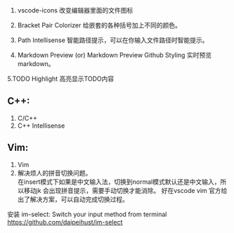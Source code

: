 1. vscode-icons 
改变编辑器里面的文件图标

2. Bracket Pair Colorizer
给嵌套的各种括号加上不同的颜色。

3. Path Intellisense
智能路径提示，可以在你输入文件路径时智能提示。

4. Markdown Preview (or) Markdown Preview Github Styling
实时预览 markdown。

5.TODO Highlight
高亮显示TODO内容

## C++:

1. C/C++
2. C++ Intellisense

## Vim:

1. Vim
2. 解决烦人的拼音切换问题。  
在insert模式下如果是中文输入法，切换到normal模式默认还是中文输入，所以移动jk 会出现拼音提示，需要手动切换才能消除。
好在vscode vim 官方给出了解决方案，可以自动完成切换过程。

安装 im-select: Switch your input method from terminal
https://github.com/daipeihust/im-select


